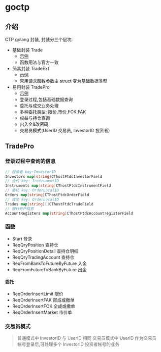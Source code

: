 # goctp

## 介绍

CTP golang 封装, 封装分三个层次:

- 基础封装 Trade
  - [示例](trade_test.go)
  - 函数用法与官方一致
- 简易封装 TradeExt
  - [示例](trade_ext_test.go)
  - 常用请求函数参数由 struct 变为基础数据类型
- 易用封装 TradePro
  - [示例](trade_pro_test.go)
  - 登录过程,包括基础数据查询
  - 委托与成交业务处理
  - 多种委托类型: 限价,市价,FOK,FAK
  - 权益与持仓查询
  - 出入金&改密码
  - 交易员模式(UserID 交易员, InvestorID 投资者)

## TradePro

### 登录过程中查询的信息

```go
// 投资者 key:InvestorID
Investors map[string]CThostFtdcInvestorField
// 合约 key: InstrumentID
Instruments map[string]CThostFtdcInstrumentField
// 委托 key: OrderLocalID
Orders map[string]CThostFtdcOrderField
// 成交 key: OrderLocalID
Trades map[string][]CThostFtdcTradeField
// 银行开户信息
AccountRegisters map[string]CThostFtdcAccountregisterField
```

### 函数

- Start 登录
- ReqQryPosition 查持仓
- ReqQryPositionDetail 查持仓明细
- ReqQryTradingAccount 查持仓
- ReqFromBankToFutureByFuture 入金
- ReqFromFutureToBankByFuture 出金

#### 委托

- ReqOrderInsertLimit 限价
- ReqOrderInsertFAK 部成或撤单
- ReqOrderInsertFOK 全成或撤单
- ReqOrderInsertMarket 市价单

### 交易员模式

> 普通模式中 InvestorID 与 UserID 相同
> 交易员模式中 UserID 作为交易员帐号登录后,可处理多个 InvestorID 投资者帐号的业务
